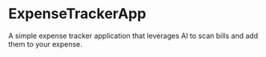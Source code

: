 # ExpenseTrackerApp
A simple expense tracker application that leverages AI to scan bills and add them to your expense. 
